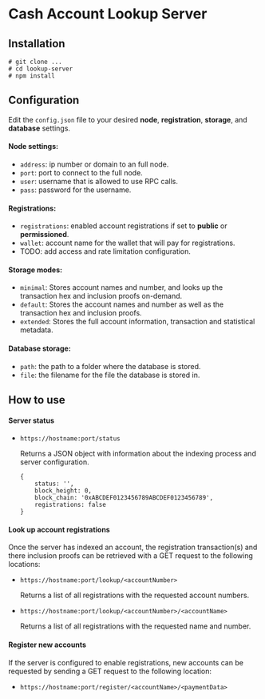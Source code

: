 # Cash Account Lookup Server

## Installation

```
# git clone ...
# cd lookup-server
# npm install
```

## Configuration

Edit the `config.json` file to your desired **node**, **registration**, **storage**, and **database** settings.

#### Node settings:

* `address`: ip number or domain to an full node.
* `port`: port to connect to the full node.
* `user`: username that is allowed to use RPC calls.
* `pass`: password for the username.

#### Registrations:

* `registrations`: enabled account registrations if set to **public** or **permissioned**.
* `wallet`: account name for the wallet that will pay for registrations.
* TODO: add access and rate limitation configuration.

#### Storage modes:

* `minimal`: Stores account names and number, and looks up the transaction hex and inclusion proofs on-demand.
* `default`: Stores the account names and number as well as the transaction hex and inclusion proofs.
* `extended`: Stores the full account information, transaction and statistical metadata.

#### Database storage:

* `path`: the path to a folder where the database is stored.
* `file`: the filename for the file the database is stored in.


## How to use

#### Server status

* `https://hostname:port/status`

   Returns a JSON object with information about the indexing process and server configuration.
   
   ```
   {
       status: '',
       block_height: 0,
       block_chain: '0xABCDEF0123456789ABCDEF0123456789',
       registrations: false
   }
   ```


#### Look up account registrations

Once the server has indexed an account, the registration transaction(s) and there inclusion proofs can be retrieved with a GET request to the following locations:

* `https://hostname:port/lookup/<accountNumber>`

   Returns a list of all registrations with the requested account numbers.

* `https://hostname:port/lookup/<accountNumber>/<accountName>`

   Returns a list of all registrations with the requested name and number.


#### Register new accounts

If the server is configured to enable registrations, new accounts can be requested by sending a GET request to the following location:

* `https://hostname:port/register/<accountName>/<paymentData>`